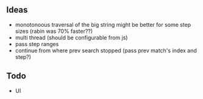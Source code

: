 


## Ideas
- monotonoous traversal of the big string might be better for some step sizes (rabin was 70% faster??)
- multi thread (should be configurable from js)
- pass step ranges
- continue from where prev search stopped (pass prev match's index and step?)

## Todo
- UI